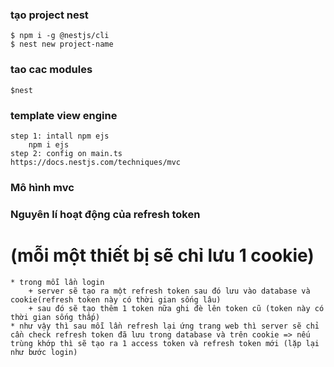 ### tạo project nest
    $ npm i -g @nestjs/cli
    $ nest new project-name
### tao cac modules
    $nest 
### template view engine 
    step 1: intall npm ejs
        npm i ejs
    step 2: config on main.ts
    https://docs.nestjs.com/techniques/mvc

### Mô hình mvc 

### Nguyên lí hoạt động của refresh token
# (mỗi một thiết bị sẽ chỉ lưu 1 cookie) 
    * trong mỗi lần login
        + server sẽ tạo ra một refresh token sau đó lưu vào database và cookie(refresh token này có thời gian sống lâu)
        + sau đó sẽ tạo thêm 1 token nữa ghi đè lên token cũ (token này có thời gian sống thấp)
    * như vậy thì sau mỗi lần refresh lại ứng trang web thì server sẽ chỉ cần check refresh token đã lưu trong database và trên cookie => nếu trùng khớp thì sẽ tạo ra 1 access token và refresh token mới (lặp lại như bước login)

###



    